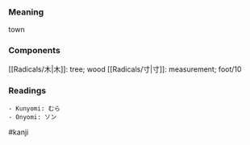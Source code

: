 ### Meaning

town

### Components

[[Radicals/木|木]]: tree; wood [[Radicals/寸|寸]]: measurement; foot/10

### Readings

```
- Kunyomi: むら
- Onyomi: ソン
```

#kanji
